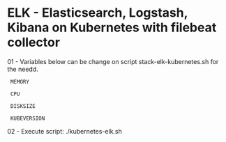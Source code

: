 # ELK - Elasticsearch, Logstash, Kibana on Kubernetes with filebeat collector

01 - Variables below can be change on script stack-elk-kubernetes.sh for the  needd.

     MEMORY

     CPU

     DISKSIZE

     KUBEVERSION


02 - Execute script: ./kubernetes-elk.sh 
